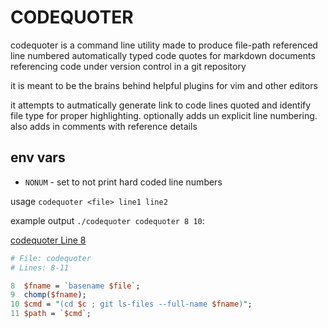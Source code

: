 # CODEQUOTER


codequoter is a command line utility made to produce file-path referenced line numbered automatically typed code quotes for markdown documents referencing code under version control in a git repository

it is meant to be the brains behind helpful plugins for vim and other editors 

it attempts to autmatically generate link to code lines quoted and identify file type for proper highlighting. optionally adds un explicit line numbering. also adds in comments with reference details

## env vars

- ``NONUM``  - set to not print hard coded line numbers

usage ``codequoter <file> line1 line2``

example output ``./codequoter codequoter 8 10``:



[codequoter Line 8](https://github.com/cmark0v/codequoter/blob/master/codequoter#L8)
```perl
# File: codequoter
# Lines: 8-11

8  $fname = `basename $file`;
9  chomp($fname);
10 $cmd = "(cd $c ; git ls-files --full-name $fname)";
11 $path = `$cmd`;
```

